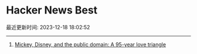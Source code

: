 # Hacker News Best

最近更新时间: 2023-12-18 18:02:52

--- 
1. [Mickey, Disney, and the public domain: A 95-year love triangle](https://web.law.duke.edu/cspd/mickey/) 
